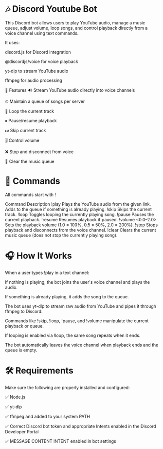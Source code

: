 # 🎶 Discord Youtube Bot
This Discord bot allows users to play YouTube audio, manage a music queue, adjust volume, loop songs, and control playback directly from a voice channel using text commands.

It uses:

discord.js for Discord integration

@discordjs/voice for voice playback

yt-dlp to stream YouTube audio

ffmpeg for audio processing

🚀 Features
🔊 Stream YouTube audio directly into voice channels

⏱ Maintain a queue of songs per server

🔁 Loop the current track

⏸ Pause/resume playback

⏭ Skip current track

🎚 Control volume

❌ Stop and disconnect from voice

🧹 Clear the music queue

# 💬 Commands
All commands start with !

Command	Description
!play <url>	Plays the YouTube audio from the given link. Adds to the queue if something is already playing.
!skip	Skips the current track.
!loop	Toggles looping the currently playing song.
!pause	Pauses the current playback.
!resume	Resumes playback if paused.
!volume <0.0–2.0>	Sets the playback volume (1.0 = 100%, 0.5 = 50%, 2.0 = 200%).
!stop	Stops playback and disconnects from the voice channel.
!clear	Clears the current music queue (does not stop the currently playing song).

# 🎧 How It Works
When a user types !play <YouTube URL> in a text channel:

If nothing is playing, the bot joins the user's voice channel and plays the audio.

If something is already playing, it adds the song to the queue.

The bot uses yt-dlp to stream raw audio from YouTube and pipes it through ffmpeg to Discord.

Commands like !skip, !loop, !pause, and !volume manipulate the current playback or queue.

If looping is enabled via !loop, the same song repeats when it ends.

The bot automatically leaves the voice channel when playback ends and the queue is empty.

# 🛠 Requirements
Make sure the following are properly installed and configured:

✅ Node.js

✅ yt-dlp

✅ ffmpeg and added to your system PATH

✅ Correct Discord bot token and appropriate Intents enabled in the Discord Developer Portal

✅ MESSAGE CONTENT INTENT enabled in bot settings

